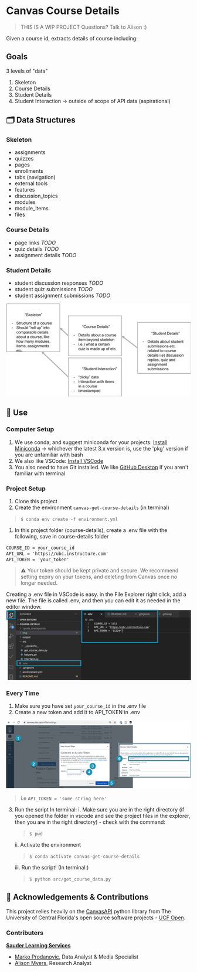 
# Canvas Course Details

> THIS IS A WIP PROJECT
> Questions? Talk to Alison :) 

Given a course id, extracts details of course including:

## Goals
3 levels of "data" 
1. Skeleton 
2. Course Details
3. Student Details
4. Student Interaction -> outside of scope of API data (aspirational)

## 🗂 Data Structures
### Skeleton
- assignments
- quizzes
- pages
- enrollments
- tabs (navigation)
- external tools
- features
- discussion_topics
- modules
- module_items
- files

### Course Details
- page links *TODO*
- quiz details *TODO*
- assignment details *TODO*
### Student Details
- student discussion responses *TODO*
- student quiz submissions *TODO*
- student assignment submissions *TODO*


![shows relationship between scope](img/simple_project_scope.png)

## 🚀 Use
### Computer Setup

1. We use conda, and suggest miniconda for your projects: [Install Miniconda](https://docs.conda.io/en/latest/miniconda.html) -> whichever the latest 3.x version is, use the 'pkg' version if you are unfamiliar with bash
2. We also like VSCode: [Install VSCode](https://code.visualstudio.com)
3. You also need to have Git installed. We like [GitHub Desktop](https://desktop.github.com/) if you aren't familiar with terminal

### Project Setup
1. Clone this project
2. Create the environment `canvas-get-course-details` (in terminal) 
> `$ conda env create -f environment.yml`
1. In this project folder (course-details), create a .env file with the following, save in course-details folder
```
COURSE_ID = your_course_id
API_URL = 'https://ubc.instructure.com'
API_TOKEN = 'your_token'
```
> ⚠️ Your token should be kept private and secure. We recommend setting expiry on your tokens, and deleting from Canvas once no longer needed. 

Creating a .env file in VSCode is easy. in the File Explorer right click, add a new file. The file is called .env, and then you can edit it as needed in the editor window.
![image_of_env_file](img/create_env_file.png)

### Every Time
1. Make sure you have set `your_course_id` in the .env file
2. Create a new token and add it to API_TOKEN in .env

![image of how to get a token](img/create_a_token.png)

> i.e `API_TOKEN = 'some string here'`

3. Run the script
In terminal:
   i. Make sure you are in the right directory (if you opened the folder in vscode and see the project files in the explorer, then you are in the right directory) - check with the command:
   > `$ pwd`
   
   ii. Activate the environment
   > `$ conda activate canvas-get-course-details`
   
   iii. Run the script! (In terminal:)
   > `$ python src/get_course_data.py` 

## 🌟 Acknowledgements & Contributions
This project relies heavily on the [CanvasAPI](https://github.com/ucfopen/canvasapi) python library from The University of Central Florida's open source software projects - [UCF Open](https://ucfopen.github.io/).

### Contributers

[**Sauder Learning Services**](https://www.sauder.ubc.ca/about-ubc-sauder/learning-services/people)
- [Marko Prodanovic](https://github.com/markoprodanovic), Data Analyst & Media Specialist
- [Alison Myers](https://github.com/alisonmyers), Research Analyst